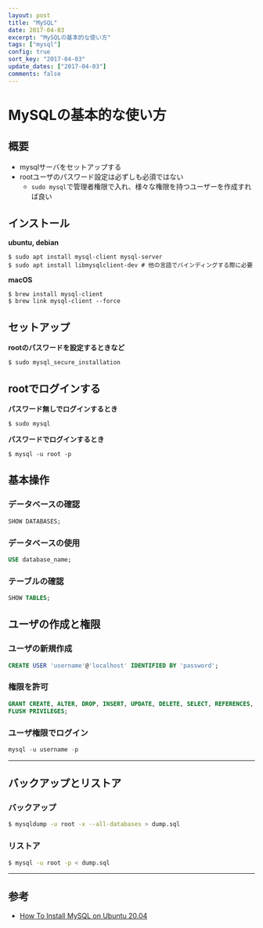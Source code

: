```yaml
---
layout: post
title: "MySQL"
date: 2017-04-03
excerpt: "MySQLの基本的な使い方"
tags: ["mysql"]
config: true
sort_key: "2017-04-03"
update_dates: ["2017-04-03"]
comments: false
---
```


# MySQLの基本的な使い方

## 概要
 - mysqlサーバをセットアップする
 - rootユーザのパスワード設定は必ずしも必須ではない
   - `sudo mysql`で管理者権限で入れ、様々な権限を持つユーザーを作成すれば良い

## インストール

**ubuntu, debian**  
```console
$ sudo apt install mysql-client mysql-server
$ sudo apt install libmysqlclient-dev # 他の言語でバインディングする際に必要
```

**macOS**  
```console
$ brew install mysql-client
$ brew link mysql-client --force
```

## セットアップ

**rootのパスワードを設定するときなど**
```console
$ sudo mysql_secure_installation
```

## rootでログインする
**パスワード無しでログインするとき**
```console
$ sudo mysql
```

**パスワードでログインするとき**
```console
$ mysql -u root -p
```

## 基本操作

### データベースの確認
```sql
SHOW DATABASES;
```

### データベースの使用
```sql
USE database_name;
```

### テーブルの確認
```sql
SHOW TABLES;
```

## ユーザの作成と権限
### ユーザの新規作成
```sql
CREATE USER 'username'@'localhost' IDENTIFIED BY 'password';
```
### 権限を許可
```sql
GRANT CREATE, ALTER, DROP, INSERT, UPDATE, DELETE, SELECT, REFERENCES, RELOAD on *.* TO 'username'@'localhost' WITH GRANT OPTION;
FLUSH PRIVILEGES;
```
### ユーザ権限でログイン
```sql
mysql -u username -p
```

---

## バックアップとリストア
### バックアップ
```sh
$ mysqldump -u root -x --all-databases > dump.sql
```

### リストア
```sh
$ mysql -u root -p < dump.sql
```

---

## 参考
 - [How To Install MySQL on Ubuntu 20.04](https://www.digitalocean.com/community/tutorials/how-to-install-mysql-on-ubuntu-20-04)

